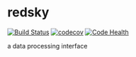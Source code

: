 # redsky
[![Build Status](https://travis-ci.org/xpdAcq/redsky.svg?branch=master)](https://travis-ci.org/xpdAcq/redsky)
[![codecov](https://codecov.io/gh/xpdAcq/redsky/branch/master/graph/badge.svg)](https://codecov.io/gh/xpdAcq/redsky)
[![Code Health](https://landscape.io/github/xpdAcq/redsky/master/landscape.svg?style=flat)](https://landscape.io/github/xpdAcq/redsky/master)

a data processing interface
